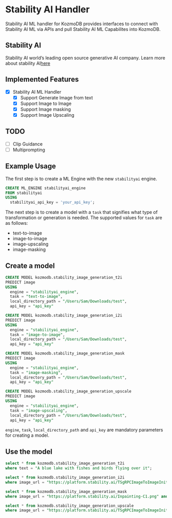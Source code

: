 # Stability AI Handler

Stability AI ML handler for KozmoDB provides interfaces to connect with Stability AI ML via APIs and pull Stability AI ML Capabilites into KozmoDB.

## Stability AI

Stability AI world’s leading open source generative AI company. Learn more about stability AI[here](https://stability.ai/about)

## Implemented Features

- [x] Stability AI ML Handler
  - [x] Support Generate Image from text
  - [x] Support Image to Image
  - [x] Support Image masking
  - [x] Support Image Upscaling

## TODO

- [ ] Clip Guidance
- [ ] Multiprompting

## Example Usage

The first step is to create a ML Engine with the new `stabilityai` engine.

~~~~sql
CREATE ML_ENGINE stabilityai_engine
FROM stabilityai
USING
  stabilityai_api_key = 'your_api_key';
~~~~


The next step is to create a model with a `task` that signifies what type of transformation or generation is needed. The supported values for `task` are as follows:

- text-to-image
- image-to-image
- image-upscaling
- image-masking


## Create a model

~~~~sql
CREATE MODEL kozmodb.stability_image_generation_t2i
PREDICT image
USING
  engine = "stabilityai_engine",
  task = "text-to-image",
  local_directory_path = "/Users/Sam/Downloads/test",
  api_key = "api_key"
~~~~

~~~~sql
CREATE MODEL kozmodb.stability_image_generation_i2i
PREDICT image
USING
  engine = "stabilityai_engine",
  task = "image-to-image",
  local_directory_path = "/Users/Sam/Downloads/test",
  api_key = "api_key"
~~~~

~~~~sql
CREATE MODEL kozmodb.stability_image_generation_mask
PREDICT image
USING
  engine = "stabilityai_engine",
  task = "image-masking",
  local_directory_path = "/Users/Sam/Downloads/test",
  api_key = "api_key"
~~~~

~~~~sql
CREATE MODEL kozmodb.stability_image_generation_upscale
PREDICT image
USING
  engine = "stabilityai_engine",
  task = "image-upscaling",
  local_directory_path = "/Users/Sam/Downloads/test",
  api_key = "api_key"
~~~~

`engine`, `task`, `local_directory_path` and `api_key` are mandatory parameters for creating a model.

## Use the model

~~~~sql
select * from kozmodb.stability_image_generation_t2i
where text = "A blue lake with fishes and birds flying over it";
~~~~

~~~~sql
select * from kozmodb.stability_image_generation_i2i
where image_url = "https://platform.stability.ai/TSgRPCImageToImageInit.png" and text = "crayon drawing of rocket ship launching from forest";
~~~~

~~~~sql
select * from kozmodb.stability_image_generation_mask
where image_url = "https://platform.stability.ai/Inpainting-C1.png" and mask_image_url = "https://platform.stability.ai/Inpainting-C2.png"
~~~~

~~~~sql
select * from kozmodb.stability_image_generation_upscale
where image_url = "https://platform.stability.ai/TSgRPCImageToImageInit.png" and height = 1500;
~~~~
